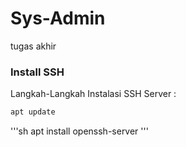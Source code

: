 # Sys-Admin
tugas akhir

<h3>Install SSH</h1>

Langkah-Langkah Instalasi SSH Server :
```sh
apt update
```
'''sh
apt install openssh-server 
'''

